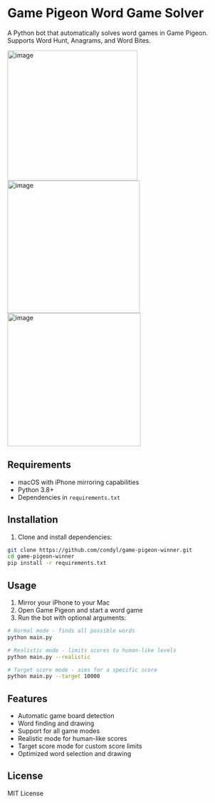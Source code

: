 # Game Pigeon Word Game Solver

A Python bot that automatically solves word games in Game Pigeon. Supports Word Hunt, Anagrams, and Word Bites.

<img width="292" alt="image" src="https://github.com/user-attachments/assets/235b1f25-21ab-4823-91d9-7d27b928cddf" />
<img width="297" alt="image" src="https://github.com/user-attachments/assets/ee912181-bda6-47f2-9913-1037050f2d0a" />
<img width="299" alt="image" src="https://github.com/user-attachments/assets/2234036f-f0b7-454e-ad91-2dd79dd59783" />

## Requirements

- macOS with iPhone mirroring capabilities
- Python 3.8+
- Dependencies in `requirements.txt`

## Installation

1. Clone and install dependencies:
```sh
git clone https://github.com/condyl/game-pigeon-winner.git
cd game-pigeon-winner
pip install -r requirements.txt
```

## Usage

1. Mirror your iPhone to your Mac
2. Open Game Pigeon and start a word game
3. Run the bot with optional arguments:
```sh
# Normal mode - finds all possible words
python main.py

# Realistic mode - limits scores to human-like levels
python main.py --realistic

# Target score mode - aims for a specific score
python main.py --target 10000
```

## Features

- Automatic game board detection
- Word finding and drawing
- Support for all game modes
- Realistic mode for human-like scores
- Target score mode for custom score limits
- Optimized word selection and drawing

## License

MIT License
